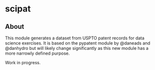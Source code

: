 # scipat

## About

This module generates a dataset from USPTO patent records for data science exercises. It is based on the pypatent module by @daneads and @danhydro but will likely change significantly as this new module has a more narrowly defined purpose.

Work in progress.
